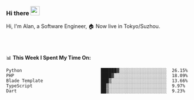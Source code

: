 ### Hi there <img src="https://media.giphy.com/media/hvRJCLFzcasrR4ia7z/giphy.gif" width="25px">

<!-- ![visitors](https://visitor-badge.glitch.me/badge?page_id=dislfyer.dislfyer) -->

Hi, I'm Alan, a Software Engineer, 🏠 Now live in Tokyo/Suzhou.

<br/>
<br/>

📊 **This Week I Spent My Time On:**


<!--START_SECTION:waka-->

```text
Python                              ██████▓░░░░░░░░░░░░░░░░░░  26.15%
PHP                                 ████▓░░░░░░░░░░░░░░░░░░░░  18.09%
Blade Template                      ███▒░░░░░░░░░░░░░░░░░░░░░  13.66%
TypeScript                          ██▒░░░░░░░░░░░░░░░░░░░░░░  9.97%
Dart                                ██▒░░░░░░░░░░░░░░░░░░░░░░  9.23%
```

<!--END_SECTION:waka-->

<!--
**About Me:**
 -->
